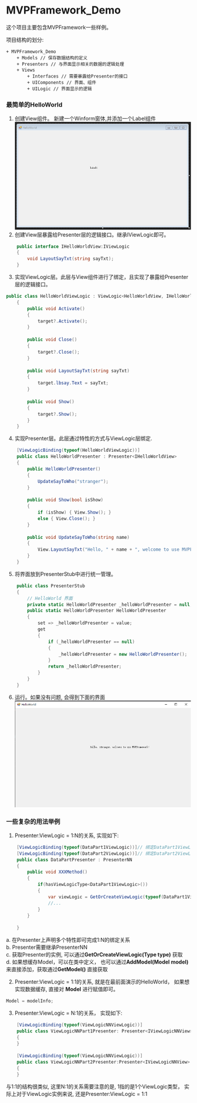 # MVPFramework_Demo
这个项目主要包含MVPFramework一些样例。

项目结构的划分:
```
+ MVPFramework_Demo
	+ Models // 保存数据结构的定义
	+ Presenters // 与界面显示相关的数据的逻辑处理
	+ Views
		+ Interfaces // 需要暴露给Presenter的接口
		+ UIComponents // 界面、组件
		+ UILogic // 界面显示的逻辑
```

### 最简单的HelloWorld
1. 创建View组件。 新建一个Winform窗体,并添加一个Label组件  
![](README_images/step1.png)
2. 创建View层暴露给Presenter层的逻辑接口。继承IViewLogic即可。
``` csharp
    public interface IHelloWorldView:IViewLogic
    {
        void LayoutSayTxt(string sayTxt);
    }
```
3. 实现ViewLogic层。此层与View组件进行了绑定，且实现了暴露给Presenter层的逻辑接口。
``` csharp
public class HelloWorldViewLogic : ViewLogic<HelloWorldView, IHelloWorldView>, IHelloWorldView
    {
        public void Activate()
        {
            target?.Activate();
        }

        public void Close()
        {
            target?.Close();
        }

        public void LayoutSayTxt(string sayTxt)
        {
            target.lbsay.Text = sayTxt;
        }

        public void Show()
        {
            target?.Show();
        }
    }
```
4. 实现Presenter层。此层通过特性的方式与ViewLogic层绑定.
``` csharp
    [ViewLogicBinding(typeof(HelloWorldViewLogic))]
    public class HelloWorldPresenter : Presenter<IHelloWorldView>
    {
        public HelloWorldPresenter()
        {
            UpdateSayToWho("stranger");
        }

        public void Show(bool isShow)
        {
            if (isShow) { View.Show(); }
            else { View.Close(); }
        }

        public void UpdateSayToWho(string name)
        {
            View.LayoutSayTxt("Hello, " + name + ", welcome to use MVPFramework!");
        }
    }
```
5. 将界面放到PresenterStub中进行统一管理。
``` csharp
    public class PresenterStub
    {
        // HelloWorld 界面
        private static HelloWorldPresenter _helloWorldPresenter = null;
        public static HelloWorldPresenter HelloWorldPresenter
        {
            set => _helloWorldPresenter = value;
            get
            {
                if (_helloWorldPresenter == null)
                {
                    _helloWorldPresenter = new HelloWorldPresenter();
                }
                return _helloWorldPresenter;
            }
        }
    }
```
6. 运行。如果没有问题, 会得到下面的界面
![](README_images/step6.png)

### 一些复杂的用法举例
1. Presenter:ViewLogic = 1:N的关系, 实现如下:
``` csharp
    [ViewLogicBinding(typeof(DataPart1ViewLogic))]// 绑定DataPart1ViewLogic
    [ViewLogicBinding(typeof(DataPart2ViewLogic))]// 绑定DataPart2ViewLogic
    public class DataPartPresenter : PresenterNN
    {
		public void XXXMethod()
		{
			if(hasViewLogicType<DataPart1ViewLogic>())
			{
				var viewLogic = GetOrCreateViewLogic(typeof(DataPart1ViewLogic)) as DataPart1ViewLogic;
				//...
			}
		}
		
    }
```
a. 在Presenter上声明多个特性即可完成1:N的绑定关系  
b. Presenter需要继承PresenterNN  
c. 获取Presenter的实例, 可以通过**GetOrCreateViewLogic(Type type)** 获取  
d. 如果想缓存Model，可以在类中定义， 也可以通过**AddModel(Model model)** 来直接添加，获取通过**GetModel<T>()** 直接获取  

2. Presenter:ViewLogic = 1:1的关系, 就是在最前面演示的HelloWorld， 如果想实现数据缓存, 直接对 **Model** 进行赋值即可。
``` csharp
Model = modelInfo;
```

3. Presenter:ViewLogic = N:1的关系， 实现如下:
``` csharp
	[ViewLogicBinding(typeof(ViewLogicNNViewLogic))]
    public class ViewLogicNNPart1Presenter: Presenter<IViewLogicNNView>
    {
	}
	
    [ViewLogicBinding(typeof(ViewLogicNNViewLogic))]
    public class ViewLogicNNPart2Presenter:Presenter<IViewLogicNNView>
    {
	}
```
与1:1的结构很类似, 这里N:1的关系需要注意的是, 1指的是1个ViewLogic类型， 实际上对于ViewLogic实例来说, 还是Presenter:ViewLogic = 1:1   